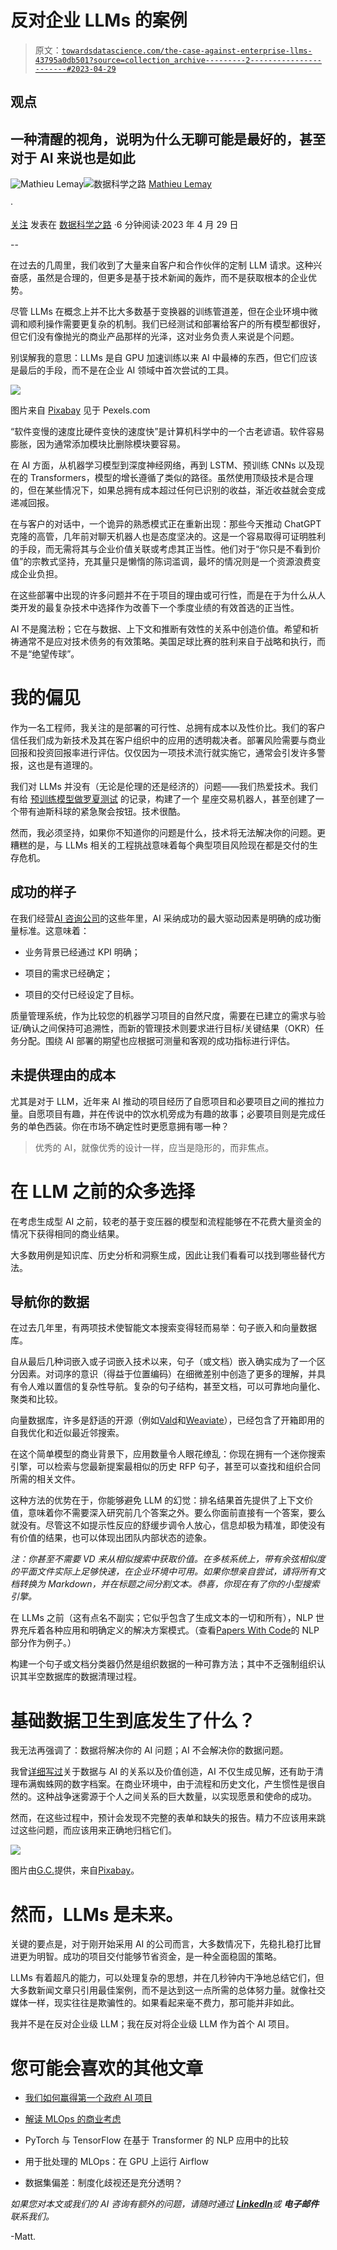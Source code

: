 # 反对企业 LLMs 的案例

> 原文：[`towardsdatascience.com/the-case-against-enterprise-llms-43795a0db501?source=collection_archive---------2-----------------------#2023-04-29`](https://towardsdatascience.com/the-case-against-enterprise-llms-43795a0db501?source=collection_archive---------2-----------------------#2023-04-29)

## 观点

## 一种清醒的视角，说明为什么无聊可能是最好的，甚至对于 AI 来说也是如此

[](https://medium.com/@lsci?source=post_page-----43795a0db501--------------------------------)![Mathieu Lemay](https://medium.com/@lsci?source=post_page-----43795a0db501--------------------------------)[](https://towardsdatascience.com/?source=post_page-----43795a0db501--------------------------------)![数据科学之路](https://towardsdatascience.com/?source=post_page-----43795a0db501--------------------------------) [Mathieu Lemay](https://medium.com/@lsci?source=post_page-----43795a0db501--------------------------------)

·

[关注](https://medium.com/m/signin?actionUrl=https%3A%2F%2Fmedium.com%2F_%2Fsubscribe%2Fuser%2Ff84a70d8f74&operation=register&redirect=https%3A%2F%2Ftowardsdatascience.com%2Fthe-case-against-enterprise-llms-43795a0db501&user=Mathieu+Lemay&userId=f84a70d8f74&source=post_page-f84a70d8f74----43795a0db501---------------------post_header-----------) 发表在 [数据科学之路](https://towardsdatascience.com/?source=post_page-----43795a0db501--------------------------------) ·6 分钟阅读·2023 年 4 月 29 日[](https://medium.com/m/signin?actionUrl=https%3A%2F%2Fmedium.com%2F_%2Fvote%2Ftowards-data-science%2F43795a0db501&operation=register&redirect=https%3A%2F%2Ftowardsdatascience.com%2Fthe-case-against-enterprise-llms-43795a0db501&user=Mathieu+Lemay&userId=f84a70d8f74&source=-----43795a0db501---------------------clap_footer-----------)

--

[](https://medium.com/m/signin?actionUrl=https%3A%2F%2Fmedium.com%2F_%2Fbookmark%2Fp%2F43795a0db501&operation=register&redirect=https%3A%2F%2Ftowardsdatascience.com%2Fthe-case-against-enterprise-llms-43795a0db501&source=-----43795a0db501---------------------bookmark_footer-----------)

在过去的几周里，我们收到了大量来自客户和合作伙伴的定制 LLM 请求。这种兴奋感，虽然是合理的，但更多是基于技术新闻的轰炸，而不是获取根本的企业优势。

尽管 LLMs 在概念上并不比大多数基于变换器的训练管道差，但在企业环境中微调和顺利操作需要更复杂的机制。我们已经测试和部署给客户的所有模型都很好，但它们没有像抛光的商业产品那样的光泽，这对业务负责人来说是个问题。

别误解我的意思：LLMs 是自 GPU 加速训练以来 AI 中最棒的东西，但它们应该是最后的手段，而不是在企业 AI 领域中首次尝试的工具。

![](img/82f7477b2193751b3997054be184aa65.png)

图片来自 [Pixabay](https://www.pexels.com/photo/abandoned-broken-cabinets-demolished-206829/)  见于 Pexels.com

“软件变慢的速度比硬件变快的速度快”是计算机科学中的一个古老谚语。软件容易膨胀，因为通常添加模块比删除模块要容易。

在 AI 方面，从机器学习模型到深度神经网络，再到 LSTM、预训练 CNNs 以及现在的 Transformers，模型的增长遵循了类似的路径。虽然使用顶级技术是合理的，但在某些情况下，如果总拥有成本超过任何已识别的收益，渐近收益就会变成递减回报。

在与客户的对话中，一个诡异的熟悉模式正在重新出现：那些今天推动 ChatGPT 克隆的高管，几年前对聊天机器人也是态度坚决的。这是一个容易取得可证明胜利的手段，而无需将其与企业价值关联或考虑其正当性。他们对于“你只是不看到价值”的宗教式坚持，充其量只是懒惰的陈词滥调，最坏的情况则是一个资源浪费变成企业负担。

在这些部署中出现的许多问题并不在于项目的理由或可行性，而是在于为什么从人类开发的最复杂技术中选择作为改善下一个季度业绩的有效首选的正当性。

AI 不是魔法粉；它在与数据、上下文和推断有效性的关系中创造价值。希望和祈祷通常不是应对技术债务的有效策略。美国足球比赛的胜利来自于战略和执行，而不是“绝望传球”。

# 我的偏见

作为一名工程师，我关注的是部署的可行性、总拥有成本以及性价比。我们的客户信任我们成为新技术及其在客户组织中的应用的透明裁决者。部署风险需要与商业回报和投资回报率进行评估。仅仅因为一项技术流行就实施它，通常会引发许多警报，这也是有道理的。

我们对 LLMs 并没有（无论是伦理的还是经济的）问题——我们热爱技术。我们有给 [预训练模型做罗夏测试](https://medium.com/towards-data-science/rorschach-tests-for-deep-learning-image-classifiers-68c019fcc9a9) 的记录，构建了一个 星座交易机器人，甚至创建了一个带有迪斯科球的紧急聚会按钮。技术很酷。

然而，我必须坚持，如果你不知道你的问题是什么，技术将无法解决你的问题。更糟糕的是，与 LLMs 相关的工程挑战意味着每个典型项目风险现在都是交付的生存危机。

## 成功的样子

在我们经营[AI 咨询公司](https://www.lemay.ai/)的这些年里，AI 采纳成功的最大驱动因素是明确的成功衡量标准。这意味着：

+   业务背景已经通过 KPI 明确；

+   项目的需求已经确定；

+   项目的交付已经设定了目标。

质量管理系统，作为比较您的机器学习项目的自然尺度，需要在已建立的需求与验证/确认之间保持可追溯性，而新的管理技术则要求进行目标/关键结果（OKR）任务分配。围绕 AI 部署的期望也应根据可测量和客观的成功指标进行评估。

## 未提供理由的成本

尤其是对于 LLM，近年来 AI 推动的项目经历了自愿项目和必要项目之间的推拉力量。自愿项目有趣，并在传说中的饮水机旁成为有趣的故事；必要项目则是完成任务的单色西装。你在市场不确定性时更愿意拥有哪一种？

> 优秀的 AI，就像优秀的设计一样，应当是隐形的，而非焦点。

# 在 LLM 之前的众多选择

在考虑生成型 AI 之前，较老的基于变压器的模型和流程能够在不花费大量资金的情况下获得相同的商业结果。

大多数用例是知识库、历史分析和洞察生成，因此让我们看看可以找到哪些替代方法。

## 导航你的数据

在过去几年里，有两项技术使智能文本搜索变得轻而易举：句子嵌入和向量数据库。

自从最后几种词嵌入或子词嵌入技术以来，句子（或文档）嵌入确实成为了一个区分因素。对词序的意识（得益于位置编码）在细微差别中创造了更多的理解，并具有令人难以置信的复杂性导航。复杂的句子结构，甚至文档，可以可靠地向量化、聚类和比较。

向量数据库，许多是舒适的开源（例如[Vald](https://vald.vdaas.org/)和[Weaviate](https://weaviate.io/)），已经包含了开箱即用的自我优化和近似最近邻搜索。

在这个简单模型的商业背景下，应用数量令人眼花缭乱：你现在拥有一个迷你搜索引擎，可以检索与您最新提案最相似的历史 RFP 句子，甚至可以查找和组织合同所需的相关文件。

这种方法的优势在于，你能够避免 LLM 的幻觉：排名结果首先提供了上下文价值，意味着你不需要深入研究前几个答案之外。要么你面前直接有一个答案，要么就没有。尽管这不如提示性反应的舒缓步调令人放心，信息却极为精准，即使没有有价值的结果，也可以体现出团队内部状态的迹象。

*注：你甚至不需要 VD 来从相似搜索中获取价值。在多核系统上，带有余弦相似度的平面文件实际上足够快速，在企业环境中可用。如果你想亲自尝试，请将所有文档转换为 Markdown，并在标题之间分割文本。恭喜，你现在有了你的小型搜索引擎。*

在 LLMs 之前（这有点名不副实；它似乎包含了生成文本的一切和所有），NLP 世界充斥着各种应用和明确定义的解决方案模式。（查看[Papers With Code](https://paperswithcode.com/area/natural-language-processing)的 NLP 部分作为例子。）

构建一个句子或文档分类器仍然是组织数据的一种可靠方法；其中不乏强制组织认识其半空数据库的数据清理过程。

# 基础数据卫生到底发生了什么？

我无法再强调了：数据将解决你的 AI 问题；AI 不会解决你的数据问题。

我曾[详细写过](https://medium.com/towards-data-science/how-does-artificial-intelligence-create-value-bec14c785b40)关于数据与 AI 的关系以及价值创造，AI 不仅生成见解，还有助于清理布满蜘蛛网的数字档案。在商业环境中，由于流程和历史文化，产生惯性是很自然的。这种战争迷雾源于个人之间关系的巨大数量，以实现愿景和使命的成功。

然而，在这些过程中，预计会发现不完整的表单和缺失的报告。精力不应该用来跳过这些问题，而应该用来正确地归档它们。

![](img/7782eda6beb3468270470ac46d0d8344.png)

图片由[G.C.](https://pixabay.com/users/garten-gg-201217/)提供，来自[Pixabay](https://pixabay.com/)。

# 然而，LLMs 是未来。

关键的要点是，对于刚开始采用 AI 的公司而言，大多数情况下，先稳扎稳打比冒进更为明智。成功的项目交付能够节省资金，是一种全面稳固的策略。

LLMs 有着超凡的能力，可以处理复杂的思想，并在几秒钟内干净地总结它们，但大多数新闻文章只引用最佳案例，而不是达到这一点所需的总体努力量。就像社交媒体一样，现实往往是欺骗性的。如果看起来毫不费力，那可能并非如此。

我并不是在反对企业级 LLM；我在反对将企业级 LLM 作为首个 AI 项目。

# 您可能会喜欢的其他文章

+   [我们如何赢得第一个政府 AI 项目](https://medium.com/towards-data-science/how-we-won-our-first-government-ai-project-8c67e58c22f0)

+   [解读 MLOps 的商业考虑](https://medium.com/towards-data-science/interpreting-the-business-considerations-of-mlops-f32613c4bcb4)

+   PyTorch 与 TensorFlow 在基于 Transformer 的 NLP 应用中的比较

+   用于批处理的 MLOps：在 GPU 上运行 Airflow

+   数据集偏差：制度化歧视还是充分透明？

*如果您对本文或我们的 AI 咨询有额外的问题，请随时通过* [***LinkedIn***](https://www.linkedin.com/in/mnlemay/)*或* ***电子邮件****联系我们。*

-Matt.
